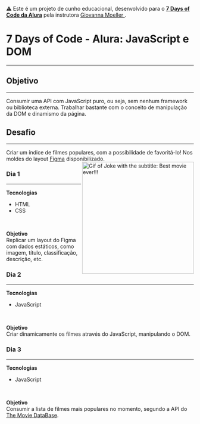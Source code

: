 ⚠️ Este é um projeto de cunho educacional, desenvolvido para o <a href="https://7daysofcode.io/">**7 Days of Code da Alura**</a>  pela instrutora <a href="https://github.com/giovannamoeller"> Giovanna Moeller </a>.

# 7 Days of Code - Alura: JavaScript e DOM
<hr>

## Objetivo
<hr>
Consumir uma API com JavaScript puro, ou seja, sem nenhum framework ou biblioteca externa. Trabalhar bastante com o conceito de manipulação da DOM e dinamismo da página. 

## Desafio
<hr>
Criar um índice de filmes populares, com a possibilidade de favoritá-lo! Nos moldes do layout <a href="https://www.figma.com/file/T6KNbp4XRHNImNFczpHVts/Popular-Movies?type=design&node-id=0%3A1&t=268zBlP4xYh2vhM9-1">Figma</a> disponibilizado.  
<img align="right" src="images\joker-movie-joker.gif" width="300" alt="Gif of Joke with the subtitle: Best movie ever!!!">


### Dia 1
<hr>

**Tecnologias**
- HTML
- CSS
<br>

**Objetivo**
<br>
Replicar um layout do Figma com dados estáticos, como imagem, título, classificação, descrição, etc.

### Dia 2
<hr>

**Tecnologias**
- JavaScript
<br>

**Objetivo**
<br>
Criar dinamicamente os filmes através do JavaScript, manipulando o DOM.

### Dia 3
<hr>

**Tecnologias**
- JavaScript
<br>

**Objetivo**
<br>
Consumir a lista de filmes mais populares no momento, segundo a API do <a href="https://developer.themoviedb.org/reference/intro/getting-started">The Movie DataBase</a>.
